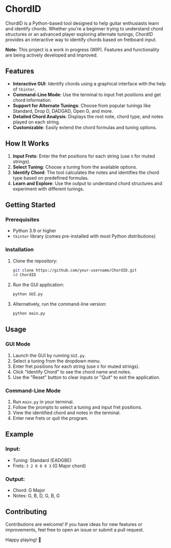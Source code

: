 # ChordID

ChordID is a Python-based tool designed to help guitar enthusiasts learn and identify chords. Whether you're a beginner trying to understand chord structures or an advanced player exploring alternate tunings, ChordID provides an interactive way to identify chords based on fretboard input.

**Note:** This project is a work in progress (WIP). Features and functionality are being actively developed and improved.

## Features

- **Interactive GUI**: Identify chords using a graphical interface with the help of `tkinter`.
- **Command-Line Mode**: Use the terminal to input fret positions and get chord information.
- **Support for Alternate Tunings**: Choose from popular tunings like Standard, Drop D, DADGAD, Open G, and more.
- **Detailed Chord Analysis**: Displays the root note, chord type, and notes played on each string.
- **Customizable**: Easily extend the chord formulas and tuning options.

## How It Works

1. **Input Frets**: Enter the fret positions for each string (use `X` for muted strings).
2. **Select Tuning**: Choose a tuning from the available options.
3. **Identify Chord**: The tool calculates the notes and identifies the chord type based on predefined formulas.
4. **Learn and Explore**: Use the output to understand chord structures and experiment with different tunings.

## Getting Started

### Prerequisites

- Python 3.9 or higher
- `tkinter` library (comes pre-installed with most Python distributions)

### Installation

1. Clone the repository:
   ```bash
   git clone https://github.com/your-username/ChordID.git
   cd ChordID
   ```

2. Run the GUI application:
   ```bash
   python GUI.py
   ```

3. Alternatively, run the command-line version:
   ```bash
   python main.py
   ```

## Usage

### GUI Mode

1. Launch the GUI by running `GUI.py`.
2. Select a tuning from the dropdown menu.
3. Enter fret positions for each string (use `X` for muted strings).
4. Click "Identify Chord" to see the chord name and notes.
5. Use the "Reset" button to clear inputs or "Quit" to exit the application.

### Command-Line Mode

1. Run `main.py` in your terminal.
2. Follow the prompts to select a tuning and input fret positions.
3. View the identified chord and notes in the terminal.
4. Enter new frets or quit the program.

## Example

### Input:
- Tuning: Standard (EADGBE)
- Frets: `3 2 0 0 0 3` (G Major chord)

### Output:
- Chord: G Major
- Notes: G, B, D, G, B, G

## Contributing

Contributions are welcome! If you have ideas for new features or improvements, feel free to open an issue or submit a pull request.


Happy playing! 🎸